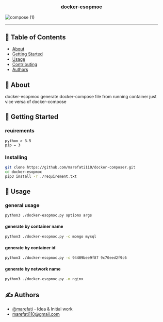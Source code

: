 <h3 align="center">docker-esopmoc</h3>

![compose (1)](https://user-images.githubusercontent.com/42033084/119117077-1f40a100-ba3e-11eb-9d2b-8b33b51c4a4e.jpg)

---

## 📝 Table of Contents

- [About](#about)
- [Getting Started](#getting_started)
- [Usage](#usage)
- [Contributing](../CONTRIBUTING.md)
- [Authors](#authors)

## 🧐 About <a name = "about"></a>

docker-esopmoc generate docker-compose file from running container just vice versa of docker-compose

## 🏁 Getting Started <a name = "getting_started"></a>

### reuirements

```
python > 3.5
pip = 3
```

### Installing

```bash
git clone https://github.com/marefati110/docker-composer.git
cd docker-esopmoc
pip3 install -r ./requirement.txt
```

## 🎈 Usage <a name="usage"></a>

### general usage

```bash
python3 ./docker-esopmoc.py options args
```

#### generate by container name

```bash
python3 ./docker-esopmoc.py -c mongo mysql
```

#### generate by container id

```bash
python3 ./docker-esopmoc.py -c 94409bee9f87 9c70eed2f9c6
```

#### generate by network name

```bash
python3 ./docker-esopmoc.py -n nginx
```

## ✍️ Authors <a name = "authors"></a>

- [@marefati](https://github.com/marefati110) - Idea & Initial work
- marefati110@gmail.com
